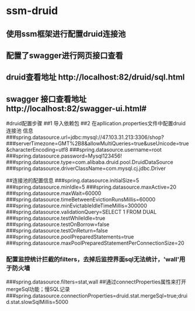 # ssm-druid
##  使用ssm框架进行配置druid连接池
##  配置了swagger进行网页接口查看
##  druid查看地址 http://localhost:82/druid/sql.html
##  swagger 接口查看地址 http://localhost:82/swagger-ui.html#

#druid配置步骤
##1 导入依赖包 
##2 在apllication.properties文件中配置druid连接池 信息
###spring.datasource.url=jdbc:mysql://47.103.31.213:3306/shop?###serverTimezone=GMT%2B8&allowMultiQueries=true&useUnicode=true&characterEncoding=utf8
###spring.datasource.username=root
###spring.datasource.password=Mysql123456!
###spring.datasource.type=com.alibaba.druid.pool.DruidDataSource
###spring.datasource.driverClassName=com.mysql.cj.jdbc.Driver

##连接池的配置信息
###spring.datasource.initialSize=5
###spring.datasource.minIdle=5
###spring.datasource.maxActive=20
###spring.datasource.maxWait=60000
###spring.datasource.timeBetweenEvictionRunsMillis=60000
###spring.datasource.minEvictableIdleTimeMillis=300000
###spring.datasource.validationQuery=SELECT 1 FROM DUAL
###spring.datasource.testWhileIdle=true
###spring.datasource.testOnBorrow=false
###spring.datasource.testOnReturn=false
###spring.datasource.poolPreparedStatements=true
###spring.datasource.maxPoolPreparedStatementPerConnectionSize=20
### 配置监控统计拦截的filters，去掉后监控界面sql无法统计，'wall'用于防火墙
###spring.datasource.filters=stat,wall
##通过connectProperties属性来打开mergeSql功能；慢SQL记录
###spring.datasource.connectionProperties=druid.stat.mergeSql=true;druid.stat.slowSqlMillis=5000
